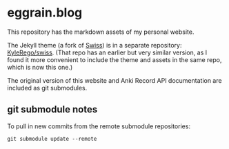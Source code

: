 # eggrain.blog

This repository has the markdown assets of my personal website.

The Jekyll theme (a fork of [Swiss](https://github.com/broccolini/swiss)) is in a separate repository: [KyleRego/swiss](https://github.com/KyleRego/swiss). (That repo has an earlier but very similar version, as I found it more convenient to include the theme and assets in the same repo, which is now this one.)

The original version of this website and Anki Record API documentation are included as git submodules.

## git submodule notes

To pull in new commits from the remote submodule repositories:

```
git submodule update --remote
```